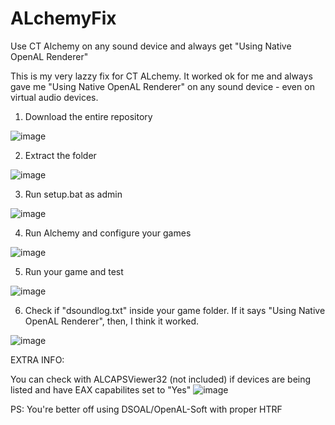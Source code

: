 # ALchemyFix
Use CT Alchemy on any sound device and always get "Using Native OpenAL Renderer"

This is my very lazzy fix for CT ALchemy. It worked ok for me and always gave me "Using Native OpenAL Renderer" on any sound device - even on virtual audio devices.

1. Download the entire repository

![image](https://user-images.githubusercontent.com/74037287/188536985-d3983e38-7099-401c-86f0-3923dd8f7db7.png)

2. Extract the folder

![image](https://user-images.githubusercontent.com/74037287/188543136-0ba5df62-2470-4766-8692-69905c0a0eb2.png)

3. Run setup.bat as admin

![image](https://user-images.githubusercontent.com/74037287/188537218-b2eb551e-44c1-4e7b-854f-fa1228e9022a.png)

4. Run Alchemy and configure your games

![image](https://user-images.githubusercontent.com/74037287/188537306-3837330d-87ee-4f20-81b5-ff7850215f06.png)

5. Run your game and test

![image](https://user-images.githubusercontent.com/74037287/188537417-f8fd5e0f-6b03-4e62-8609-29eb99174d58.png)

6. Check if "dsoundlog.txt" inside your game folder. If it says "Using Native OpenAL Renderer", then, I think it worked.

![image](https://user-images.githubusercontent.com/74037287/188537848-317d6091-8539-46a9-ad75-36f5f0cb7130.png)

EXTRA INFO:

You can check with ALCAPSViewer32 (not included) if devices are being listed and have EAX capabilites set to "Yes"
![image](https://user-images.githubusercontent.com/74037287/188538760-58c5b52a-6bfb-468e-a72b-f2610685def8.png)

PS: You're better off using DSOAL/OpenAL-Soft with proper HTRF

